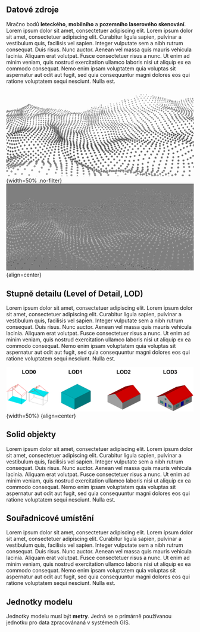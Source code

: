 ## Datové zdroje

Mračno bodů __leteckého__, __mobilního__ a __pozemního laserového skenování__. Lorem ipsum dolor sit amet, consectetuer adipiscing elit. Lorem ipsum dolor sit amet, consectetuer adipiscing elit. Curabitur ligula sapien, pulvinar a vestibulum quis, facilisis vel sapien. Integer vulputate sem a nibh rutrum consequat. Duis risus. Nunc auctor. Aenean vel massa quis mauris vehicula lacinia. Aliquam erat volutpat. Fusce consectetuer risus a nunc. Ut enim ad minim veniam, quis nostrud exercitation ullamco laboris nisi ut aliquip ex ea commodo consequat. Nemo enim ipsam voluptatem quia voluptas sit aspernatur aut odit aut fugit, sed quia consequuntur magni dolores eos qui ratione voluptatem sequi nesciunt. Nulla est. 

![](./assets/index/point_cloud_light.png#only-light){width=50% .no-filter}
![](./assets/index/point_cloud_dark.png#only-dark)
{align=center}

## Stupně detailu (Level of Detail, LOD)

Lorem ipsum dolor sit amet, consectetuer adipiscing elit. Lorem ipsum dolor sit amet, consectetuer adipiscing elit. Curabitur ligula sapien, pulvinar a vestibulum quis, facilisis vel sapien. Integer vulputate sem a nibh rutrum consequat. Duis risus. Nunc auctor. Aenean vel massa quis mauris vehicula lacinia. Aliquam erat volutpat. Fusce consectetuer risus a nunc. Ut enim ad minim veniam, quis nostrud exercitation ullamco laboris nisi ut aliquip ex ea commodo consequat. Nemo enim ipsam voluptatem quia voluptas sit aspernatur aut odit aut fugit, sed quia consequuntur magni dolores eos qui ratione voluptatem sequi nesciunt. Nulla est. 

![](./assets/index/lods.png){width=50%}
{align=center}

## Solid objekty

Lorem ipsum dolor sit amet, consectetuer adipiscing elit. Lorem ipsum dolor sit amet, consectetuer adipiscing elit. Curabitur ligula sapien, pulvinar a vestibulum quis, facilisis vel sapien. Integer vulputate sem a nibh rutrum consequat. Duis risus. Nunc auctor. Aenean vel massa quis mauris vehicula lacinia. Aliquam erat volutpat. Fusce consectetuer risus a nunc. Ut enim ad minim veniam, quis nostrud exercitation ullamco laboris nisi ut aliquip ex ea commodo consequat. Nemo enim ipsam voluptatem quia voluptas sit aspernatur aut odit aut fugit, sed quia consequuntur magni dolores eos qui ratione voluptatem sequi nesciunt. Nulla est. 

## Souřadnicové umístění

Lorem ipsum dolor sit amet, consectetuer adipiscing elit. Lorem ipsum dolor sit amet, consectetuer adipiscing elit. Curabitur ligula sapien, pulvinar a vestibulum quis, facilisis vel sapien. Integer vulputate sem a nibh rutrum consequat. Duis risus. Nunc auctor. Aenean vel massa quis mauris vehicula lacinia. Aliquam erat volutpat. Fusce consectetuer risus a nunc. Ut enim ad minim veniam, quis nostrud exercitation ullamco laboris nisi ut aliquip ex ea commodo consequat. Nemo enim ipsam voluptatem quia voluptas sit aspernatur aut odit aut fugit, sed quia consequuntur magni dolores eos qui ratione voluptatem sequi nesciunt. Nulla est. 

## Jednotky modelu

Jednotky modelu musí být __metry__. Jedná se o primárně používanou jednotku pro data zpracovánaná v systémech GIS.

<br><br><br><br><br>